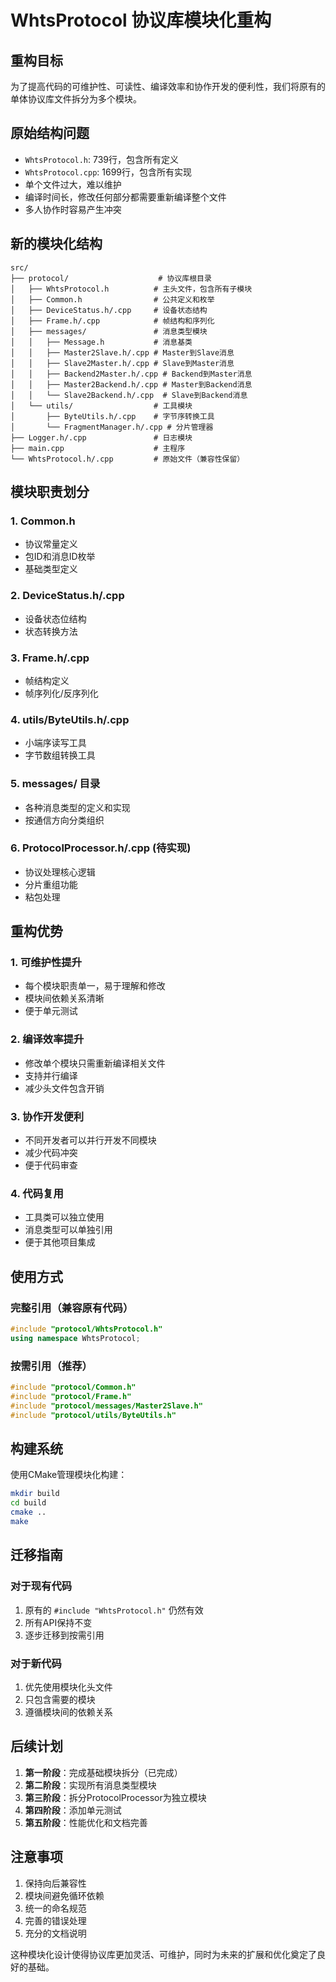 # WhtsProtocol 协议库模块化重构

## 重构目标

为了提高代码的可维护性、可读性、编译效率和协作开发的便利性，我们将原有的单体协议库文件拆分为多个模块。

## 原始结构问题

- `WhtsProtocol.h`: 739行，包含所有定义
- `WhtsProtocol.cpp`: 1699行，包含所有实现
- 单个文件过大，难以维护
- 编译时间长，修改任何部分都需要重新编译整个文件
- 多人协作时容易产生冲突

## 新的模块化结构

```
src/
├── protocol/                    # 协议库根目录
│   ├── WhtsProtocol.h          # 主头文件，包含所有子模块
│   ├── Common.h                # 公共定义和枚举
│   ├── DeviceStatus.h/.cpp     # 设备状态结构
│   ├── Frame.h/.cpp            # 帧结构和序列化
│   ├── messages/               # 消息类型模块
│   │   ├── Message.h           # 消息基类
│   │   ├── Master2Slave.h/.cpp # Master到Slave消息
│   │   ├── Slave2Master.h/.cpp # Slave到Master消息
│   │   ├── Backend2Master.h/.cpp # Backend到Master消息
│   │   ├── Master2Backend.h/.cpp # Master到Backend消息
│   │   └── Slave2Backend.h/.cpp  # Slave到Backend消息
│   └── utils/                  # 工具模块
│       ├── ByteUtils.h/.cpp    # 字节序转换工具
│       └── FragmentManager.h/.cpp # 分片管理器
├── Logger.h/.cpp               # 日志模块
├── main.cpp                    # 主程序
└── WhtsProtocol.h/.cpp         # 原始文件（兼容性保留）
```

## 模块职责划分

### 1. Common.h
- 协议常量定义
- 包ID和消息ID枚举
- 基础类型定义

### 2. DeviceStatus.h/.cpp
- 设备状态位结构
- 状态转换方法

### 3. Frame.h/.cpp
- 帧结构定义
- 帧序列化/反序列化

### 4. utils/ByteUtils.h/.cpp
- 小端序读写工具
- 字节数组转换工具

### 5. messages/ 目录
- 各种消息类型的定义和实现
- 按通信方向分类组织

### 6. ProtocolProcessor.h/.cpp (待实现)
- 协议处理核心逻辑
- 分片重组功能
- 粘包处理

## 重构优势

### 1. 可维护性提升
- 每个模块职责单一，易于理解和修改
- 模块间依赖关系清晰
- 便于单元测试

### 2. 编译效率提升
- 修改单个模块只需重新编译相关文件
- 支持并行编译
- 减少头文件包含开销

### 3. 协作开发便利
- 不同开发者可以并行开发不同模块
- 减少代码冲突
- 便于代码审查

### 4. 代码复用
- 工具类可以独立使用
- 消息类型可以单独引用
- 便于其他项目集成

## 使用方式

### 完整引用（兼容原有代码）
```cpp
#include "protocol/WhtsProtocol.h"
using namespace WhtsProtocol;
```

### 按需引用（推荐）
```cpp
#include "protocol/Common.h"
#include "protocol/Frame.h"
#include "protocol/messages/Master2Slave.h"
#include "protocol/utils/ByteUtils.h"
```

## 构建系统

使用CMake管理模块化构建：

```bash
mkdir build
cd build
cmake ..
make
```

## 迁移指南

### 对于现有代码
1. 原有的 `#include "WhtsProtocol.h"` 仍然有效
2. 所有API保持不变
3. 逐步迁移到按需引用

### 对于新代码
1. 优先使用模块化头文件
2. 只包含需要的模块
3. 遵循模块间的依赖关系

## 后续计划

1. **第一阶段**：完成基础模块拆分（已完成）
2. **第二阶段**：实现所有消息类型模块
3. **第三阶段**：拆分ProtocolProcessor为独立模块
4. **第四阶段**：添加单元测试
5. **第五阶段**：性能优化和文档完善

## 注意事项

1. 保持向后兼容性
2. 模块间避免循环依赖
3. 统一的命名规范
4. 完善的错误处理
5. 充分的文档说明

这种模块化设计使得协议库更加灵活、可维护，同时为未来的扩展和优化奠定了良好的基础。 